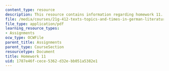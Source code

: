 ```yaml
---
content_type: resource
description: This resource contains information regarding homework 11.
file: /media/courses/21g-412-texts-topics-and-times-in-german-literature-fall-2009/1787e46fcece5362d32ebb051a5382e1_MIT21G_412F09_hw11.pdf
file_type: application/pdf
learning_resource_types:
- Assignments
ocw_type: OCWFile
parent_title: Assignments
parent_type: CourseSection
resourcetype: Document
title: Homework 11
uid: 1787e46f-cece-5362-d32e-bb051a5382e1
---
```

